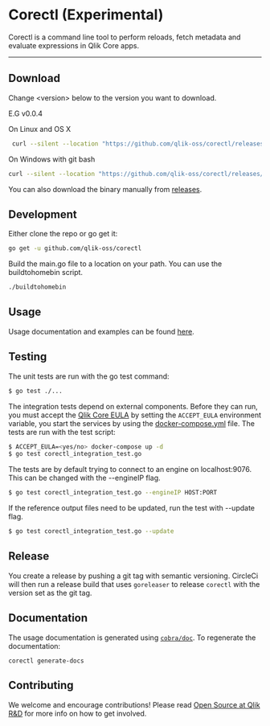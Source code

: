 # Corectl (Experimental)
Corectl is a command line tool to perform reloads, fetch metadata and evaluate expressions in Qlik Core apps.


---

## Download

Change \<version\> below to the version you want to download.

E.G v0.0.4

On Linux and OS X

```bash
 curl --silent --location "https://github.com/qlik-oss/corectl/releases/download/<version>/corectl-$(uname -s)-x86_64.tar.gz" | tar xz -C /tmp && mv /tmp/corectl /usr/local/bin/corectl
```

On Windows with git bash

```bash
curl --silent --location "https://github.com/qlik-oss/corectl/releases/download/v0.0.4/corectl-windows-x86_64.zip" > corectl.zip && unzip ./corectl.zip -d "$HOME/bin/"
```

You can also download the binary manually from [releases](https://github.com/qlik-oss/corectl/releases).

## Development

Either clone the repo or go get it:
```bash
go get -u github.com/qlik-oss/corectl
```

Build the main.go file to a location on your path. You can use the buildtohomebin script.
```bash
./buildtohomebin
```

## Usage

Usage documentation and examples can be found [here](./docs/corectl.md).

## Testing

The unit tests are run with the go test command:

```sh
$ go test ./...
```

The integration tests depend on external components. Before they can run, you must accept the [Qlik Core EULA](https://core.qlik.com/eula/) 
by setting the `ACCEPT_EULA` environment variable, you start the services by using the [docker-compose.yml](./docker-compose.yml) file.
The tests are run with the test script:


```sh
$ ACCEPT_EULA=<yes/no> docker-compose up -d
$ go test corectl_integration_test.go
```

The tests are by default trying to connect to an engine on localhost:9076. This can be changed with the --engineIP flag.

```sh
$ go test corectl_integration_test.go --engineIP HOST:PORT
```

If the reference output files need to be updated, run the test with --update flag.

```sh
$ go test corectl_integration_test.go --update
```

## Release

You create a release by pushing a git tag with semantic versioning.
CircleCi will then run a release build that uses `goreleaser` to release `corectl` with the version set as the git tag.

## Documentation

The usage documentation is generated using [`cobra/doc`](https://github.com/spf13/cobra/blob/master/doc/md_docs.md).
To regenerate the documentation:

`corectl generate-docs`

## Contributing
We welcome and encourage contributions! Please read [Open Source at Qlik R&D](https://github.com/qlik-oss/open-source)
for more info on how to get involved.
